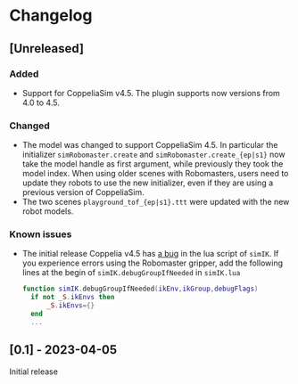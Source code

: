 # Changelog

## [Unreleased]

### Added

- Support for CoppeliaSim v4.5. The plugin supports now versions from 4.0 to 4.5.

### Changed

- The model was changed to support CoppeliaSim 4.5. In particular the initializer
  `simRobomaster.create` and `simRobomaster.create_{ep|s1}` now take the model handle as first argument,
  while previously they took the model index. When using older scenes with Robomasters, 
  users need to update they robots to use the new initializer, 
  even if they are using a previous version of CoppeliaSim.
- The two scenes `playground_tof_{ep|s1}.ttt` were updated with the new robot models.

### Known issues

- The initial release Coppelia v4.5 has [a bug](https://forum.coppeliarobotics.com/viewtopic.php?p=38863) 
  in the lua script of `simIK`. If you experience errors
  using the Robomaster gripper, add the following lines at the begin 
  of `simIK.debugGroupIfNeeded` in `simIK.lua`
  ```lua
  function simIK.debugGroupIfNeeded(ikEnv,ikGroup,debugFlags)
    if not _S.ikEnvs then
        _S.ikEnvs={}
    end
    ...
  ```	

## [0.1] - 2023-04-05

Initial release
